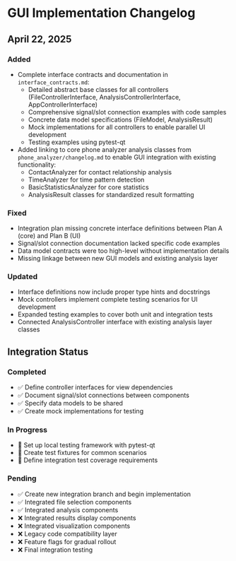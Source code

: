 # GUI Implementation Changelog

## April 22, 2025

### Added

- Complete interface contracts and documentation in `interface_contracts.md`:
  - Detailed abstract base classes for all controllers (FileControllerInterface, AnalysisControllerInterface, AppControllerInterface)
  - Comprehensive signal/slot connection examples with code samples
  - Concrete data model specifications (FileModel, AnalysisResult)
  - Mock implementations for all controllers to enable parallel UI development
  - Testing examples using pytest-qt
- Added linking to core phone analyzer analysis classes from `phone_analyzer/changelog.md` to enable GUI integration with existing functionality:
  - ContactAnalyzer for contact relationship analysis
  - TimeAnalyzer for time pattern detection
  - BasicStatisticsAnalyzer for core statistics
  - AnalysisResult classes for standardized result formatting

### Fixed

- Integration plan missing concrete interface definitions between Plan A (core) and Plan B (UI)
- Signal/slot connection documentation lacked specific code examples
- Data model contracts were too high-level without implementation details
- Missing linkage between new GUI models and existing analysis layer

### Updated

- Interface definitions now include proper type hints and docstrings
- Mock controllers implement complete testing scenarios for UI development
- Expanded testing examples to cover both unit and integration tests
- Connected AnalysisController interface with existing analysis layer classes

## Integration Status

### Completed

- ✅ Define controller interfaces for view dependencies
- ✅ Document signal/slot connections between components
- ✅ Specify data models to be shared
- ✅ Create mock implementations for testing

### In Progress

- 🔄 Set up local testing framework with pytest-qt
- 🔄 Create test fixtures for common scenarios
- 🔄 Define integration test coverage requirements

### Pending

- ✅ Create new integration branch and begin implementation
- ✅ Integrated file selection components
- ✅ Integrated analysis components
- ❌ Integrated results display components
- ❌ Integrated visualization components
- ❌ Legacy code compatibility layer
- ❌ Feature flags for gradual rollout
- ❌ Final integration testing
